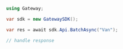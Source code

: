 <!-- Start SDK Example Usage -->


```csharp
using Gateway;

var sdk = new GatewaySDK();

var res = await sdk.Api.BatchAsync("Van");

// handle response
```
<!-- End SDK Example Usage -->